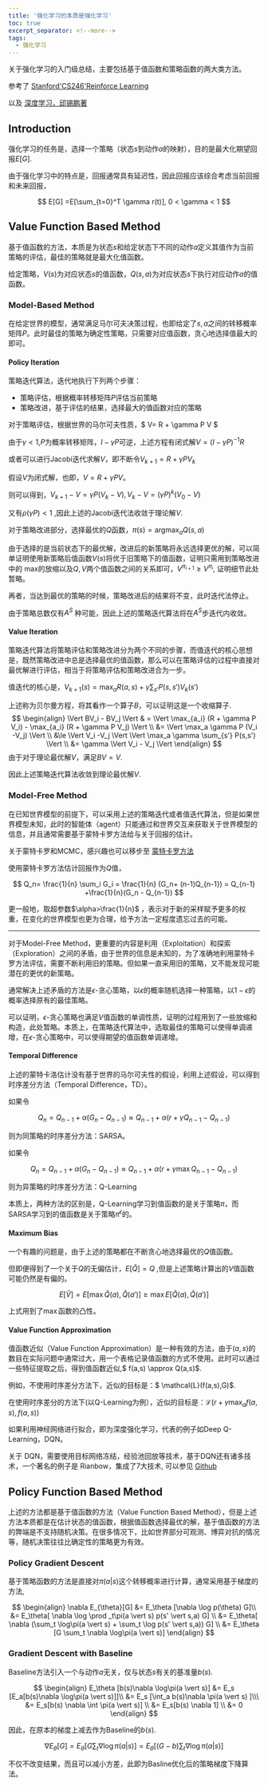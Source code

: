 ```yaml
---
title: '强化学习的本质是强化学习'
toc: true
excerpt_separator: <!--more-->
tags:
  - 强化学习
---
```


关于强化学习的入门级总结，主要包括基于值函数和策略函数的两大类方法。
<!--more-->

参考了 [Stanford'CS246'Reinforce Learning](https://www.bilibili.com/video/BV1Cc411h7QQ?spm_id_from=333.999.0.0) 

以及  [深度学习，邱锡鹏著](https://nndl.github.io/)



## Introduction

强化学习的任务是，选择一个策略（状态$s$到动作$a$的映射），目的是最大化期望回报$E[G]$.

由于强化学习中的特点是，回报通常具有延迟性，因此回报应该综合考虑当前回报和未来回报，

$$
E[G] =E[\sum_{t=0}^T \gamma r(t)], 0 < \gamma < 1
$$



## Value Function Based Method

基于值函数的方法，本质是为状态$s$和给定状态下不同的动作$a$定义其值作为当前策略的评估，最佳的策略就是最大化值函数。

给定策略，$V(s)$为对应状态$s$的值函数，$Q(s,a)$为对应状态$s$下执行对应动作$a$的值函数。

### Model-Based Method

在给定世界的模型，通常满足马尔可夫决策过程，也即给定了$s,a$之间的转移概率矩阵$P$。此时最佳的策略为确定性策略，只需要对应值函数，贪心地选择值最大的即可。

#### Policy Iteration

策略迭代算法，迭代地执行下列两个步骤：

* 策略评估，根据概率转移矩阵$P$评估当前策略
* 策略改进，基于评估的结果，选择最大的值函数对应的策略



对于策略评估，根据世界的马尔可夫性质，$ V= R + \gamma P V $

由于$\gamma<1$,$P$为概率转移矩阵，$I- \gamma P$可逆，上述方程有闭式解$V = (I - \gamma P)^{-1} R$ 

或者可以进行Jacobi迭代求解$V$，即不断令$V_{k+1}  = R + \gamma P V_k$

假设$V$为闭式解，也即，$V = R+ \gamma P V$。

则可以得到，$V_{k+1} - V = \gamma P(V_k - V),V_k-V = (\gamma P)^k(V_0 - V)$

又有$\rho(\gamma P) <1$ ,因此上述的Jacobi迭代法收敛于理论解$V$.



对于策略改进部分，选择最优的$Q$函数，$\pi(s) = \text{argmax}_a  Q(s,a)$

由于选择的是当前状态下的最优解，改进后的新策略将永远选择更优的解，可以简单证明使用新策略后值函数$V(s)$将优于旧策略下的值函数，证明只需用到策略改进中的$\text{ max}$的放缩以及$Q,V$两个值函数之间的关系即可，$V^{\pi_{i+1}} \ge V^{\pi_i}$, 证明细节此处暂略。

再者，当达到最优的策略的时候，策略改进后的结果将不变，此时迭代法停止。

由于策略总数仅有$A^S$ 种可能，因此上述的策略迭代算法将在$A^S$步迭代内收敛。



#### Value Iteration

策略迭代算法将策略评估和策略改进分为两个不同的步骤，而值迭代的核心思想是，既然策略改进中总是选择最优的值函数，那么可以在策略评估的过程中直接对最优解进行评估，相当于将策略评估和策略改进合为一步。

值迭代的核心是，$V_{k+1}(s) = \max_a R(a,s) + \gamma \sum_{s'} P(s,s') V_k(s')$

上述称为贝尔曼方程，将其看作一个算子$B$，可以证明这是一个收缩算子.
$$
\begin{align}
\Vert BV_i - BV_j \Vert & = \Vert \max_{a_i} (R + \gamma P V_i) - \max_{a_i} (R + \gamma P V_j) \Vert \\
&= \Vert \max_a \gamma P (V_i -V_j) \Vert  \\
&\le \Vert V_i -V_j \Vert  \Vert \max_a \gamma  \sum_{s'} P(s,s') \Vert \\
&= \gamma \Vert V_i - V_j \Vert
\end{align}
$$
由于对于理论最优解$V$，满足$BV=V$. 

因此上述策略迭代算法收敛到理论最优解$V$.



### Model-Free Method

在已知世界模型的前提下，可以采用上述的策略迭代或者值迭代算法，但是如果世界模型未知，此时的智能体（agent）只能通过和世界交互来获取关于世界模型的信息，并且通常需要基于蒙特卡罗方法给与关于回报的估计。

关于蒙特卡罗和MCMC，感兴趣也可以移步至 [蒙特卡罗方法](https://truenobility303.github.io/MCMC/)

使用蒙特卡罗方法估计回报作为$Q$值，

$$
Q_n= \frac{1}{n} \sum_i G_i = \frac{1}{n} (G_n+ (n-1)Q_{n-1}) = Q_{n-1} +\frac{1}{n}(G_n - Q_{n-1})
$$

更一般地，取超参数$\alpha>\frac{1}{n}$ ，表示对于新的采样赋予更多的权重，在变化的世界模型也更为合理，给予方法一定程度遗忘过去的可能。

---

对于Model-Free Method，更重要的内容是利用（Exploitation）和探索（Exploration）之间的矛盾，由于世界的信息是未知的，为了准确地利用蒙特卡罗方法评估，需要不断利用旧的策略。但如果一直采用旧的策略，又不能发现可能潜在的更优的新策略。

通常解决上述矛盾的方法是$\epsilon$-贪心策略，以$\epsilon$的概率随机选择一种策略，以$1-\epsilon$的概率选择原有的最佳策略。

可以证明，$\epsilon$-贪心策略也满足$V$值函数的单调性质，证明的过程用到了一些放缩和构造，此处暂略。本质上，在策略迭代算法中，选取最佳的策略可以使得单调递增，在$\epsilon$-贪心策略中，可以使得期望的值函数单调递增。

#### Temporal Difference

上述的蒙特卡洛估计没有基于世界的马尔可夫性的假设，利用上述假设，可以得到时序差分方法（Temporal Difference，TD）。

如果令

$$
Q_n= Q_{n-1} +\alpha (G_n - Q_{n-1}) \approx Q_{n-1} +\alpha (r +\gamma Q_{n-1} - Q_{n-1}) 
$$

则为同策略的时序差分方法：SARSA。

如果令

$$ 
Q_n= Q_{n-1} +\alpha (G_n - Q_{n-1}) \approx Q_{n-1} +\alpha (r +\gamma \max Q_{n-1} - Q_{n-1})
$$

则为异策略的时序差分方法：Q-Learning

本质上，两种方法的区别是，Q-Learning学习到值函数的是关于策略$\pi$，而SARSA学习到的值函数是关于策略$\pi^{\epsilon}$的。

#### Maximum Bias

一个有趣的问题是，由于上述的策略都在不断贪心地选择最优的$Q$值函数。

但即便得到了一个关于$Q$的无偏估计，$E[\hat Q] = Q$ ,但是上述策略计算出的$V$值函数可能仍然是有偏的。

$$
E[\hat V] = E[\max \hat Q(a),\hat Q(a')] \ge \max E[\hat Q(a), \hat Q(a')]
$$

上式用到了$\max$函数的凸性。



#### Value Function Approximation

值函数近似（Value Function Approximation）是一种有效的方法，由于$(a,s)$的数目在实际问题中通常过大，用一个表格记录值函数的方式不使用。此时可以通过一些特征提取之后，得到值函数近似,$ f(a,s) \approx Q(a,s)$.

例如，不使用时序差分方法下，近似的目标是：$ \mathcal{L}(f(a,s),G)$.

在使用时序差分的方法下(以Q-Learning为例），近似的目标是：$\mathcal{L}(r + \gamma \max_a f(a,s),f(a,s))$

如果利用神经网络进行拟合，即为深度强化学习，代表的例子如Deep Q-Learning，DQN。

关于 DQN，需要使用目标网络冻结，经验池回放等技术，基于DQN还有诸多技术，一个著名的例子是 Rianbow，集成了7大技术, 可以参见 [Github](https://github.com/TrueNobility303/rainbow-cartpole)



## Policy Function Based Method

上述的方法都是基于值函数的方法（Value Function Based Method），但是上述方法本质都是在估计状态的值函数，根据值函数选择最优的解，基于值函数的方法的弊端是不支持随机决策。在很多情况下，比如世界部分可观测、博弈对抗的情况等，随机决策往往比确定性的策略更为有效。

### Policy Gradient Descent

基于策略函数的方法是直接对$\pi(a \vert s)$这个转移概率进行计算，通常采用基于梯度的方法,

$$
\begin{align}
\nabla E_{\theta}[G]  &= E_\theta [\nabla \log p(\theta) G]\\ 
&= E_\theta[ \nabla \log \prod _t\pi(a \vert s) p(s' \vert s,a) G] \\
&= E_\theta[ \nabla (\sum_t  \log\pi(a \vert s) + \sum_t  \log p(s' \vert s,a)) G] \\
&= E_\theta [G \sum_t \nabla \log\pi(a \vert s)]
\end{align}
$$

### Gradient Descent with Baseline

Baseline方法引入一个与动作$a$无关，仅与状态$s$有关的基准量$b(s)$.

$$
\begin{align}
E_\theta [b(s)\nabla \log\pi(a \vert s)]  &= E_s [E_a[b(s)\nabla \log\pi(a \vert s)]]\\
&=  E_s [\int_a  b(s)\nabla \pi(a \vert s) ]\\\
&= E_s[b(s) \nabla \int \pi(a \vert s)] \\
&= E_s[b(s) \nabla 1] \\
&= 0
\end{align}
$$

因此，在原本的梯度上减去作为Baseline的$b(s)$.

$$
\nabla E_{\theta}[G] = E_\theta [G \sum_t \nabla \log\pi(a \vert s)] = E_\theta [(G-b) \sum_t \nabla \log\pi(a \vert s)]
$$

不仅不改变结果，而且可以减小方差，此即为Basline优化后的策略梯度下降算法。

